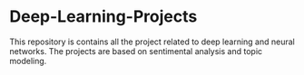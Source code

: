 # Deep-Learning-Projects
This repository is contains all the project related to deep learning and neural networks. The projects are based on sentimental analysis and topic modeling.
